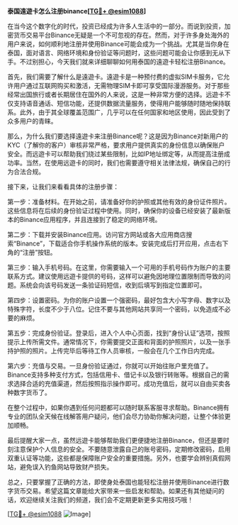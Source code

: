 **泰国遠遊卡怎么注册binance[[TG💪+ @esim1088](https://t.me/s/esim1088)]**

在当今这个数字化的时代，投资已经成为许多人生活中的一部分。而说到投资，加密货币交易平台Binance无疑是一个不可忽视的存在。然而，对于许多身处海外的用户来说，如何顺利地注册并使用Binance可能会成为一个挑战。尤其是当你身在泰国，面对语言、网络环境和身份验证等问题时，这些问题可能会让你感到无从下手。不过别担心，今天我们就来详细聊聊如何用泰国的遠遊卡轻松注册Binance。

首先，我们需要了解什么是遠遊卡。遠遊卡是一种预付费的虚拟SIM卡服务，它允许用户通过互联网购买和激活，无需物理SIM卡即可享受国际漫游服务。对于那些经常出国旅行或者长期居住在国外的人来说，这是一种非常方便的选择。远遊卡不仅支持语音通话、短信功能，还提供数据流量服务，使得用户能够随时随地保持联系。此外，由于其全球覆盖范围广，几乎可以在任何国家和地区使用，因此受到了众多用户的青睐。

那么，为什么我们要选择遠遊卡来注册Binance呢？这是因为Binance对新用户的KYC（了解你的客户）审核非常严格，要求用户提供真实的身份信息以确保账户安全。而远遊卡可以帮助我们绕过某些限制，比如IP地址绑定等，从而提高注册成功率。当然，在使用远遊卡的同时，我们也需要遵守相关法律法规，确保自己的行为合法合规。

接下来，让我们来看看具体的注册步骤：

第一步：准备材料。在开始之前，请准备好你的护照或其他有效的身份证件照片。这些信息将在后续的身份验证过程中使用。同时，确保你的设备已经安装了最新版本的Binance应用程序，并且连接到了稳定的网络环境。

第二步：下载并安装Binance应用。访问官方网站或各大应用商店搜索“Binance”，下载适合你手机操作系统的版本。安装完成后打开应用，点击右下角的“注册”按钮。

第三步：输入手机号码。在这里，你需要输入一个可用的手机号码作为账户的主要联系方式。建议使用远遊卡提供的号码，这样可以避免因地理位置限制而导致的问题。系统会向该号码发送一条验证码短信，收到后填写到指定位置即可。

第四步：设置密码。为你的账户设置一个强密码，最好包含大小写字母、数字以及特殊字符，长度不少于八位。记住不要与其他网站共享同一个密码，以免造成不必要的麻烦。

第五步：完成身份验证。登录后，进入个人中心页面，找到“身份认证”选项，按照提示上传所需文件。通常情况下，你需要提交正面和背面的护照照片，以及一张手持护照的照片。上传完毕后等待工作人员审核，一般会在几个工作日内完成。

第六步：充值与交易。一旦身份验证通过，你就可以开始往账户里充值了。Binance支持多种支付方式，包括信用卡、借记卡以及银行转账等。根据自己的需求选择合适的充值渠道，然后按照指示操作即可。成功充值后，就可以自由买卖各种数字货币了。

在整个过程中，如果你遇到任何问题都可以随时联系客服寻求帮助。Binance拥有专业的团队全天候在线解答用户疑问，他们会尽力协助你解决问题，让整个体验更加顺畅。

最后提醒大家一点，虽然远遊卡能够帮助我们更便捷地注册Binance，但还是要时刻注意保护个人信息的安全。不要随意泄露自己的账号密码，定期修改密码，启用双重认证等功能，这些都是保障账户安全的重要措施。另外，也要学会辨别真假网站，避免误入钓鱼网站导致财产损失。

总之，只要掌握了正确的方法，即使身处泰国也能轻松注册并使用Binance进行数字货币交易。希望这篇文章能给大家带来一些启发和帮助。如果还有其他疑问的话，欢迎继续关注我们的频道，我们会不定期更新更多实用技巧哦！

[[TG💪+ @esim1088](https://t.me/s/esim1088) ![Image](https://i.postimg.cc/4NQfJmqS/Snipaste-2025-05-13-00-14-12.png)]